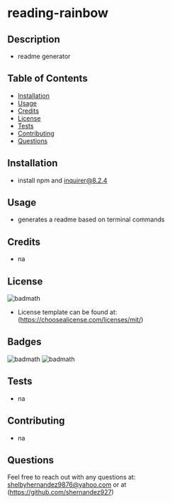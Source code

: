 # reading-rainbow

## Description

- readme generator

## Table of Contents

- [Installation](#installation)
- [Usage](#usage)
- [Credits](#credits)
- [License](#license)
- [Tests](#tests)
- [Contributing](#contributing)
- [Questions](#questions)

## Installation

- install npm and inquirer@8.2.4

## Usage

- generates a readme based on terminal commands

## Credits

- na

## License

![badmath](https://img.shields.io/github/license/shernandez927/reading-rainbow?style=for-the-badge)

- License template can be found at: (https://choosealicense.com/licenses/mit/)

## Badges

![badmath](https://img.shields.io/github/repo-size/shernandez927/reading-rainbow?style=for-the-badge)
![badmath](https://img.shields.io/github/languages/count/shernandez927/reading-rainbow?style=for-the-badge)

## Tests

- na

## Contributing

- na

## Questions

Feel free to reach out with any questions at: shelbyhernandez9876@yahoo.com or at (https://github.com/shernandez927)

